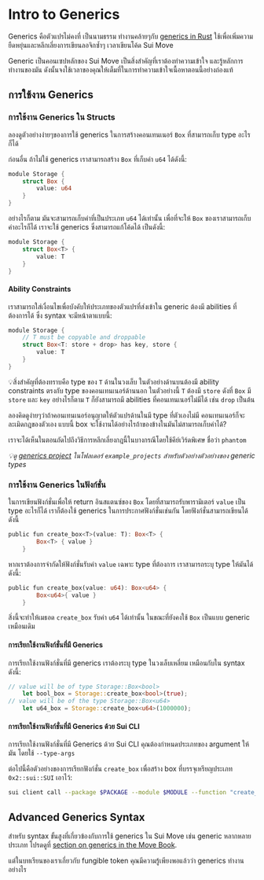 # Intro to Generics

Generics คือตัวแปรไม่คงที่ เป็นนามธรรม ทำงานคล้ายๆกับ [generics in Rust](https://doc.rust-lang.org/stable/book/ch10-00-generics.html) ใช้เพื่อเพิ่มความยืดหยุ่นและหลีกเลี่ยงการเขียนลอจิกซ้ำๆ เวลาเขียนโค้ด Sui Move

Generic เป็นคอนเซปหลักของ Sui Move เป็นสิ่งสำคัญที่เราต้องทำความเข้าใจ และรู้หลักการทำงานของมัน ดังนั้นจงใช้เวลาของคุณให้เต็มที่ในการทำความเข้าใจเนื้อหาตอนนี้อย่างถ่องแท้

## การใช้งาน Generics

### การใช้งาน Generics ใน Structs

ลองดูตัวอย่างง่ายๆของการใช้ generics ในการสร้างคอนเทนเนอร์ `Box` ที่สามารถเก็บ type อะไรก็ได้

ก่อนอื่น ถ้าไม่ใช้ generics เราสามารถสร้าง `Box` ที่เก็บค่า `u64` ได้ดังนี้:

```rust
module Storage {
    struct Box {
        value: u64
    }
}
```

อย่างไรก็ตาม มันจะสามารถเก็บค่าที่เป็นประเภท `u64` ได้เท่านั้น เพื่อที่จะให้ `Box` ของเราสามารถเก็บค่าอะไรก็ได้ เราจะใช้ generics ซึ่งสามารถแก้โค้ดได้ เป็นดังนี้:

```rust
module Storage {
    struct Box<T> {
        value: T
    }
}
```

#### Ability Constraints

เราสามารถใส่เงื่อนไขเพื่อบังคับให้ประเภทของตัวแปรที่ส่งเข้าใน generic ต้องมี abilities ที่ต้องการได้ ซึ่ง syntax จะมีหน้าตาแบบนี้:

```rust
module Storage {
    // T must be copyable and droppable 
    struct Box<T: store + drop> has key, store {
        value: T
    }
}
```

💡สิ่งสำคัญที่ต้องทราบคือ type ของ `T` ด้านในวงเล็บ ในตัวอย่างด้านบนต้องมี ability constraints ตรงกับ type ของคอนเทนเนอร์ด้านนอก ในตัวอย่างนี้ `T` ต้องมี `store` ดังที่ `Box` มี `store` และ `key` อย่างไรก็ตาม `T` ก็ยังสามารถมี abilities ที่คอนเทนเนอร์ไม่มีได้ เช่น `drop` เป็นต้น

ลองคิดดูง่ายๆว่าถ้าคอนเทนเนอร์อนุญาตให้ตัวแปรด้านในมี type ที่ตัวเองไม่มี คอนเทนเนอร์ก็จะละเมิดกฎของตัวเอง แบบนี้ box จะใช้งานได้อย่างไรถ้าของข้างในมันไม่สามารถเก็บค่าได้?

เราจะได้เห็นในตอนถัดไปถึงวิธีการหลีกเลี่ยงกฎนี้ในบางกรณีโดยใช้คีย์เวิร์ดพิเศษ ชื่อว่า `phantom` 

*💡ดู [generics project](../example_projects/generics/) ในโฟลเดอร์ `example_projects` สำหรับตัวอย่างตัวอย่างของ generic types*

### การใช้งาน Generics ในฟังก์ชั่น

ในการเขียนฟังก์ชั่นเพื่อให้ return อินสแตนซ์ของ `Box` โดยที่สามารถรับพารามิเตอร์ `value` เป็น type อะไรก็ได้ เราก็ต้องใช้ generics ในการประกาศฟังก์ชั่นเช่นกัน โดยฟังก์ชั่นสามารถเขียนได้ดังนี้

```rust
public fun create_box<T>(value: T): Box<T> {
        Box<T> { value }
    }
```

หากเราต้องการจำกัดให้ฟังก์ชั่นรับค่า `value` เฉพาะ type ที่ต้องการ เราสามารถระบุ type ให้มันได้ดังนี้:

```rust
public fun create_box(value: u64): Box<u64> {
        Box<u64>{ value }
    }
```

สิ่งนี้จะทำให้เมธอด `create_box` รับค่า `u64` ได้เท่านั้น ในขณะที่ยังคงใช้ `Box` เป็นแบบ generic เหมือนเดิม

#### การเรียกใช้งานฟังก์ชั่นที่มี Generics

การเรียกใช้งานฟังก์ชั่นที่มี generics เราต้องระบุ type ในวงเล็บเหลี่ยม เหมือนกับใน syntax ดังนี้:

```rust
// value will be of type Storage::Box<bool>
    let bool_box = Storage::create_box<bool>(true);
// value will be of the type Storage::Box<u64>
    let u64_box = Storage::create_box<u64>(1000000);
```

#### การเรียกใช้งานฟังก์ชั่นที่มี Generics ด้วย Sui CLI

การเรียกใช้งานฟังก์ชั่นที่มี Generics ด้วย Sui CLI คุณต้องกำหนดประเภทของ argument ให้มัน โดยใช้ `--type-args`

ต่อไปนี้คือตัวอย่างของการเรียกฟังก์ชั่น `create_box` เพื่อสร้าง box ที่บรรจุเหรียญประเภท  `0x2::sui::SUI` เอาไว้:

```bash
sui client call --package $PACKAGE --module $MODULE --function "create_box" --args $OBJECT_ID --type-args 0x2::sui::SUI --gas-budget 10000
```

## Advanced Generics Syntax

สำหรับ syntax ขั้นสูงที่เกี่ยวข้องกับการใช้ generics ใน Sui Move เช่น generic หลากหลายประเภท โปรดดูที่ [section on generics in the Move Book](https://move-book.com/advanced-topics/understanding-generics.html). 

แต่ในบทเรียนของเราเกี่ยวกับ fungible token คุณมีความรู้เพียงพอแล้วว่า generics ทำงานอย่างไร
